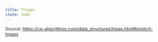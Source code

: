 ```yaml
---
title: Treaps
state: todo
---
```


Source: https://cp-algorithms.com/data_structures/treap.html#implicit-treaps


